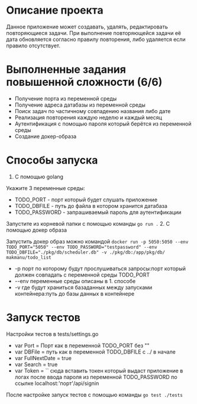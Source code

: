 # Описание проекта

Данное приложение может создавать, удалять, редактировать повторяющиеся задачи.
При выполнение повторяющейся задачи её дата обновляется согласно правилу повторения, либо удаляется если правило отсутствует.

# Выполненные задания повышенной сложности (6/6)

- Получение порта из переменной среды
- Получение адреса датабазы из переменной среды
- Поиск задач по частичному совпадению названия либо дате
- Реализация повторения каждую неделю и каждый месяц
- Аутентификация с помощью пароля который берётся из переменной среды
- Создание докер-образа

# Способы запуска

1. С помощью golang

Укажите 3 переменные среды:
- TODO_PORT - порт который будет слушать приложение
- TODO_DBFILE - путь до файла в котором хранится датабаза
- TODO_PASSWORD - запрашиваемый пароль для аутентификации

Запустите из корневой папки с помощью команды ```go run .```
2. С помощью докер образа

Запустить докер образ можно командой ```docker run -p 5050:5050 --env TODO_PORT="5050" --env TODO_PASSWORD="testpassword" --env TODO_DBFILE="./pkg/db/scheduler.db" -v ./pkg/db:/app/pkg/db/ makmanu/todo_list```
- -p порт по которому будут прослушиваться запросы:порт который должен совпадать с переменной среды TODO_PORT
- --env переменные среды описаны в 1. способе
- -v где будут храниться базаданных между запусками контейнера:путь до базы данных в контейнере

# Запуск тестов

Настройки тестов в tests/settings.go
- var Port = Порт как в переменной TODO_PORT без ""
- var DBFile = путь как в переменной TODO_DBFILE с ../ в начале
- var FullNextDate = true 
- var Search = true
- var Token = `` сюда вставить токен который выдаст приложение в логах после ввода пароля из переменной TODO_PASSWORD по ссылке localhost:'порт'/api/signin

После настройке запуск тестов с помощью команды ```go test ./tests```

